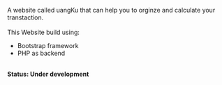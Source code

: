A website called uangKu that can help you to orginze and calculate your transtaction.
<br><br>
This Website build using:
- Bootstrap framework
- PHP as backend
<br>
<strong>Status: Under development</strong>
